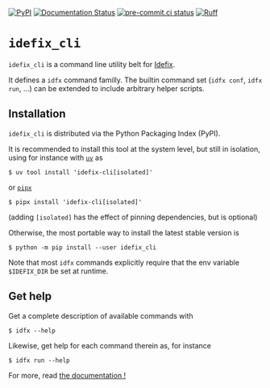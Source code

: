[![PyPI](https://img.shields.io/pypi/v/idefix_cli.svg?logo=pypi&logoColor=white&label=PyPI)](https://pypi.org/project/idefix-cli/)
[![Documentation Status](https://readthedocs.org/projects/idefix-cli/badge/?version=latest)](https://idefix-cli.readthedocs.io/en/latest/?badge=latest)
[![pre-commit.ci status](https://results.pre-commit.ci/badge/github/neutrinoceros/idefix_cli/main.svg)](https://results.pre-commit.ci/badge/github/neutrinoceros/idefix_cli/main.svg)
[![Ruff](https://img.shields.io/endpoint?url=https://raw.githubusercontent.com/charliermarsh/ruff/main/assets/badge/v2.json)](https://github.com/charliermarsh/ruff)

# `idefix_cli`

`idefix_cli` is a command line utility belt for [Idefix](https://github.com/idefix-code/idefix).

It defines a `idfx` command familly. The builtin command set (`idfx conf`, `idfx run`,
...) can be extended to include arbitrary helper scripts.


## Installation

`idefix_cli` is distributed via the Python Packaging Index (PyPI).

It is recommended to install this tool at the system level, but still in isolation,
using for instance with
[`uv`](https://docs.astral.sh/uv/) as
```shell
$ uv tool install 'idefix-cli[isolated]'
```
or [`pipx`](https://pipxproject.github.io/pipx/)
```shell
$ pipx install 'idefix-cli[isolated]'
```
(adding `[isolated]` has the effect of pinning dependencies, but is optional)

Otherwise, the most portable way to install the latest stable version is
```shell
$ python -m pip install --user idefix_cli
```

Note that most `idfx` commands explicitly require that the env variable `$IDEFIX_DIR` be
set at runtime.

## Get help

Get a complete description of available commands with
```shell
$ idfx --help
```
Likewise, get help for each command therein as, for instance
```shell
$ idfx run --help
```

For more, read [the documentation !](https://idefix-cli.readthedocs.io/en/latest/?badge=latest)
